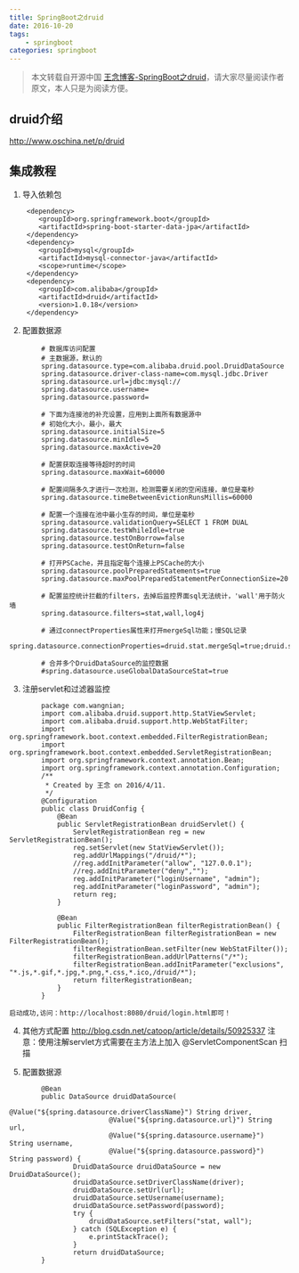 ```yaml
---
title: SpringBoot之druid
date: 2016-10-20
tags:
    - springboot
categories: springboot
---
```

>  本文转载自开源中国 [王念博客-SpringBoot之druid][1]，请大家尽量阅读作者原文，本人只是为阅读方便。

## druid介绍 ##
http://www.oschina.net/p/druid

## 集成教程 ##
1. 导入依赖包

        <dependency>
           <groupId>org.springframework.boot</groupId>
           <artifactId>spring-boot-starter-data-jpa</artifactId>
        </dependency>
        <dependency>
           <groupId>mysql</groupId>
           <artifactId>mysql-connector-java</artifactId>
           <scope>runtime</scope>
        </dependency>
        <dependency>
           <groupId>com.alibaba</groupId>
           <artifactId>druid</artifactId>
           <version>1.0.18</version>
        </dependency>

2. 配置数据源
```
        # 数据库访问配置
        # 主数据源，默认的
        spring.datasource.type=com.alibaba.druid.pool.DruidDataSource
        spring.datasource.driver-class-name=com.mysql.jdbc.Driver
        spring.datasource.url=jdbc:mysql://
        spring.datasource.username=
        spring.datasource.password=
        
        # 下面为连接池的补充设置，应用到上面所有数据源中
        # 初始化大小，最小，最大
        spring.datasource.initialSize=5
        spring.datasource.minIdle=5
        spring.datasource.maxActive=20
        
        # 配置获取连接等待超时的时间
        spring.datasource.maxWait=60000
        
        # 配置间隔多久才进行一次检测，检测需要关闭的空闲连接，单位是毫秒
        spring.datasource.timeBetweenEvictionRunsMillis=60000
        
        # 配置一个连接在池中最小生存的时间，单位是毫秒
        spring.datasource.validationQuery=SELECT 1 FROM DUAL
        spring.datasource.testWhileIdle=true
        spring.datasource.testOnBorrow=false
        spring.datasource.testOnReturn=false
        
        # 打开PSCache，并且指定每个连接上PSCache的大小
        spring.datasource.poolPreparedStatements=true
        spring.datasource.maxPoolPreparedStatementPerConnectionSize=20
        
        # 配置监控统计拦截的filters，去掉后监控界面sql无法统计，'wall'用于防火墙
        spring.datasource.filters=stat,wall,log4j
        
        # 通过connectProperties属性来打开mergeSql功能；慢SQL记录
        spring.datasource.connectionProperties=druid.stat.mergeSql=true;druid.stat.slowSqlMillis=5000
        
        # 合并多个DruidDataSource的监控数据
        #spring.datasource.useGlobalDataSourceStat=true
```

3. 注册servlet和过滤器监控
```
        package com.wangnian;
        import com.alibaba.druid.support.http.StatViewServlet;
        import com.alibaba.druid.support.http.WebStatFilter;
        import org.springframework.boot.context.embedded.FilterRegistrationBean;
        import org.springframework.boot.context.embedded.ServletRegistrationBean;
        import org.springframework.context.annotation.Bean;
        import org.springframework.context.annotation.Configuration;
        /**
         * Created by 王念 on 2016/4/11.
         */
        @Configuration
        public class DruidConfig {
            @Bean
            public ServletRegistrationBean druidServlet() {
                ServletRegistrationBean reg = new ServletRegistrationBean();
                reg.setServlet(new StatViewServlet());
                reg.addUrlMappings("/druid/*");
                //reg.addInitParameter("allow", "127.0.0.1");
                //reg.addInitParameter("deny","");
                reg.addInitParameter("loginUsername", "admin");
                reg.addInitParameter("loginPassword", "admin");
                return reg;
            }

            @Bean
            public FilterRegistrationBean filterRegistrationBean() {
                FilterRegistrationBean filterRegistrationBean = new FilterRegistrationBean();
                filterRegistrationBean.setFilter(new WebStatFilter());
                filterRegistrationBean.addUrlPatterns("/*");
                filterRegistrationBean.addInitParameter("exclusions", "*.js,*.gif,*.jpg,*.png,*.css,*.ico,/druid/*");
                return filterRegistrationBean;
            }
        }
```
	启动成功,访问：http://localhost:8080/druid/login.html即可！

4. 其他方式配置
http://blog.csdn.net/catoop/article/details/50925337
注意：使用注解servlet方式需要在主方法上加入  @ServletComponentScan 扫描

5. 配置数据源
```
        @Bean
        public DataSource druidDataSource(
                         @Value("${spring.datasource.driverClassName}") String driver,
                         @Value("${spring.datasource.url}") String url,
                         @Value("${spring.datasource.username}") String username,
                         @Value("${spring.datasource.password}") String password) {
                DruidDataSource druidDataSource = new DruidDataSource();
                druidDataSource.setDriverClassName(driver);
                druidDataSource.setUrl(url);
                druidDataSource.setUsername(username);
                druidDataSource.setPassword(password);
                try {
                    druidDataSource.setFilters("stat, wall");
                } catch (SQLException e) {
                    e.printStackTrace();
                }
                return druidDataSource;
        }
```



  [1]: https://my.oschina.net/wangnian/blog/657207